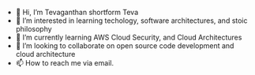 - 👋 Hi, I’m Tevaganthan shortform Teva
- 👀 I’m interested in learning techology, software architectures, and stoic philosophy 
- 🌱 I’m currently learning AWS Cloud Security, and Cloud Architectures 
- 💞️ I’m looking to collaborate on open source code development and cloud architecture 
- 📫 How to reach me via email.

<!---
Tevaalgorithms/Tevaalgorithms is a ✨ special ✨ repository because its `README.md` (this file) appears on your GitHub profile.
You can click the Preview link to take a look at your changes.
--->
